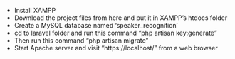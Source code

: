 * Install XAMPP
* Download the project files from here and put it in XAMPP’s htdocs folder
* Create a MySQL database named ‘speaker_recognition’
* cd to laravel folder and run this command “php artisan key:generate”
* Then run this command “php artisan migrate”
* Start Apache server and visit “https://localhost/” from a web browser
